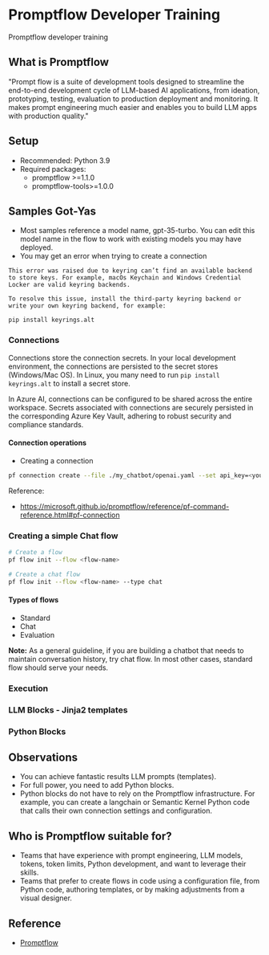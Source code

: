 # Promptflow Developer Training

Promptflow developer training

## What is Promptflow

"Prompt flow is a suite of development tools designed to streamline the end-to-end development cycle of LLM-based AI applications, from ideation, prototyping, testing, evaluation to production deployment and monitoring. It makes prompt engineering much easier and enables you to build LLM apps with production quality."

## Setup

- Recommended: Python 3.9
- Required packages:
  - promptflow >=1.1.0
  - promptflow-tools>=1.0.0

## Samples Got-Yas

- Most samples reference a model name, gpt-35-turbo. You can edit this model name in the flow to work with existing models you may have deployed.
- You may get an error when trying to create a connection
```text
This error was raised due to keyring can’t find an available backend to store keys. For example, macOs Keychain and Windows Credential Locker are valid keyring backends.

To resolve this issue, install the third-party keyring backend or write your own keyring backend, for example:

pip install keyrings.alt
```

### Connections

Connections store the connection secrets. In your local development environment, the connections are persisted to the secret stores (Windows/Mac OS). In Linux, you many need to run `pip install keyrings.alt` to install a secret store. 

In Azure AI, connections can be configured to be shared across the entire workspace. Secrets associated with connections are securely persisted in the corresponding Azure Key Vault, adhering to robust security and compliance standards.

#### Connection operations

- Creating a connection
```bash
pf connection create --file ./my_chatbot/openai.yaml --set api_key=<your_api_key> --name open_ai_connection
```

Reference:
- https://microsoft.github.io/promptflow/reference/pf-command-reference.html#pf-connection


### Creating a simple Chat flow

```bash
# Create a flow
pf flow init --flow <flow-name>

# Create a chat flow
pf flow init --flow <flow-name> --type chat
```

#### Types of flows

- Standard
- Chat
- Evaluation

**Note:** As a general guideline, if you are building a chatbot that needs to maintain conversation history, try chat flow. In most other cases, standard flow should serve your needs.

### Execution

### LLM Blocks - Jinja2 templates

### Python Blocks

## Observations

- You can achieve fantastic results LLM prompts (templates).
- For full power, you need to add Python blocks.
- Python blocks do not have to rely on the Promptflow infrastructure. For example, you can create a langchain or Semantic Kernel Python code that calls their own connection settings and configuration.

## Who is Promptflow suitable for?

- Teams that have experience with prompt engineering, LLM models, tokens, token limits, Python development, and want to leverage their skills.
- Teams that prefer to create flows in code using a configuration file, from Python code, authoring templates, or by making adjustments from a visual designer.

## Reference

- [Promptflow](https://microsoft.github.io/promptflow/index.html)
